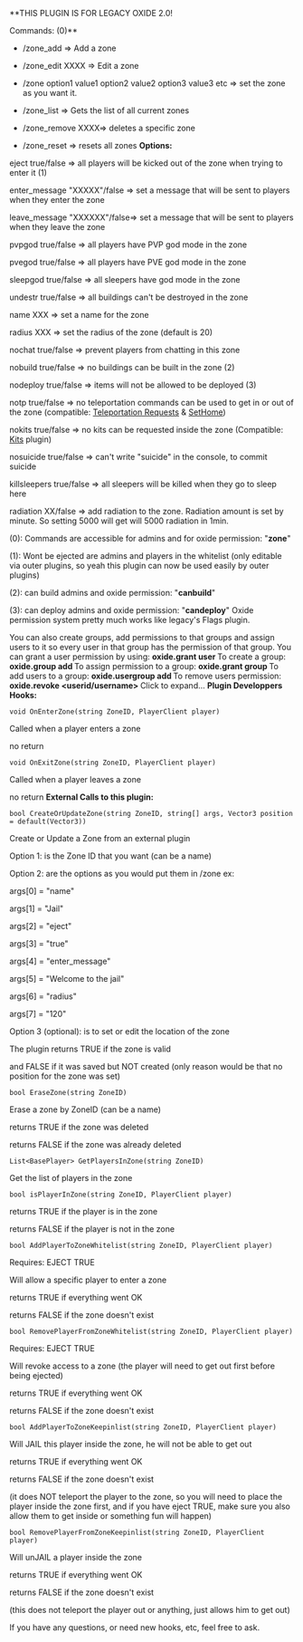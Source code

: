 **THIS PLUGIN IS FOR LEGACY OXIDE 2.0!

Commands: (0)**

- /zone_add => Add a zone

- /zone_edit XXXX => Edit a zone

- /zone option1 value1 option2 value2 option3 value3 etc => set the zone as you want it.

- /zone_list => Gets the list of all current zones

- /zone_remove XXXX=> deletes a specific zone

- /zone_reset => resets all zones
**Options:**

eject true/false => all players will be kicked out of the zone when trying to enter it (1)

enter_message "XXXXX"/false => set a message that will be sent to players when they enter the zone

leave_message "XXXXXX"/false=> set a message that will be sent to players when they leave the zone

pvpgod true/false => all players have PVP god mode in the zone

pvegod true/false => all players have PVE god mode in the zone

sleepgod true/false => all sleepers have god mode in the zone

undestr true/false => all buildings can't be destroyed in the zone

name XXX => set a name for the zone

radius XXX => set the radius of the zone (default is 20)

nochat true/false => prevent players from chatting in this zone

nobuild true/false => no buildings can be built in the zone (2)

nodeploy true/false => items will not be allowed to be deployed (3)

notp true/false => no teleportation commands can be used to get in or out of the zone (compatible: [Teleportation Requests](http://oxidemod.org/plugins/teleportation-requests.941/) & [SetHome](http://oxidemod.org/plugins/sethome.951/))

nokits true/false => no kits can be requested inside the zone (Compatible:
[Kits](http://oxidemod.org/plugins/kits.668/) plugin)

nosuicide true/false => can't write "suicide" in the console, to commit suicide

killsleepers true/false => all sleepers will be killed when they go to sleep here

radiation XX/false => add radiation to the zone. Radiation amount is set by minute. So setting 5000 will get will 5000 radiation in 1min.

(0): Commands are accessible for admins and for oxide permission: "**zone**"

(1): Wont be ejected are admins and players in the whitelist (only editable via outer plugins, so yeah this plugin can now be used easily by outer plugins)

(2): can build admins and oxide permission: "**canbuild**"

(3): can deploy admins and oxide permission: "**candeploy**"
Oxide permission system pretty much works like legacy's Flags plugin.

You can also create groups, add permissions to that groups and assign users to it so every user in that group has the permission of that group.
You can grant a user permission by using:
**oxide.grant user <username> <permission>**
To create a group:
**oxide.group add <groupname>**
To assign permission to a group:
**oxide.grant group <groupname> <permission>**
To add users to a group:
**oxide.usergroup add <username> <groupname>**
To remove users permission:
**oxide.revoke <userid/username> <group> <permission>**
Click to expand...
**Plugin Developpers**
**Hooks:**

````
void OnEnterZone(string ZoneID, PlayerClient player)
````

Called when a player enters a zone

no return

````
void OnExitZone(string ZoneID, PlayerClient player)
````

Called when a player leaves a zone

no return
**External Calls to this plugin:**

````
bool CreateOrUpdateZone(string ZoneID, string[] args, Vector3 position = default(Vector3))
````

Create or Update a Zone from an external plugin

Option 1: is the Zone ID that you want (can be a name)

Option 2: are the options as you would put them in /zone ex:

args[0] = "name"

args[1] = "Jail"

args[2] = "eject"

args[3] = "true"

args[4] = "enter_message"

args[5] = "Welcome to the jail"

args[6] = "radius"

args[7] = "120"

Option 3 (optional): is to set or edit the location of the zone

The plugin returns TRUE if the zone is valid

and FALSE if it was saved but NOT created (only reason would be that no position for the zone was set)

````
bool EraseZone(string ZoneID)
````

Erase a zone by ZoneID (can be a name)

returns TRUE if the zone was deleted

returns FALSE if the zone was already deleted

````
List<BasePlayer> GetPlayersInZone(string ZoneID)
````

Get the list of players in the zone

````
bool isPlayerInZone(string ZoneID, PlayerClient player)
````

returns TRUE if the player is in the zone

returns FALSE if the player is not in the zone

````
bool AddPlayerToZoneWhitelist(string ZoneID, PlayerClient player)
````

Requires: EJECT TRUE

Will allow a specific player to enter a zone

returns TRUE if everything went OK

returns FALSE if the zone doesn't exist

````
bool RemovePlayerFromZoneWhitelist(string ZoneID, PlayerClient player)
````

Requires: EJECT TRUE

Will revoke access to a zone (the player will need to get out first before being ejected)

returns TRUE if everything went OK

returns FALSE if the zone doesn't exist

````
bool AddPlayerToZoneKeepinlist(string ZoneID, PlayerClient player)
````

Will JAIL this player inside the zone, he will not be able to get out

returns TRUE if everything went OK

returns FALSE if the zone doesn't exist

(it does NOT teleport the player to the zone, so you will need to place the player inside the zone first, and if you have eject TRUE, make sure you also allow them to get inside  or something fun will happen)

````
bool RemovePlayerFromZoneKeepinlist(string ZoneID, PlayerClient player)
````

Will unJAIL a player inside the zone

returns TRUE if everything went OK

returns FALSE if the zone doesn't exist

(this does not teleport the player out or anything, just allows him to get out)


If you have any questions, or need new hooks, etc, feel free to ask.